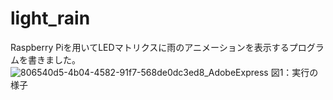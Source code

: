 # light_rain
Raspberry Piを用いてLEDマトリクスに雨のアニメーションを表示するプログラムを書きました。
![806540d5-4b04-4582-91f7-568de0dc3ed8_AdobeExpress](https://github.com/Nayase/light_rain/assets/89143880/b8b61d6b-813c-4aa7-9dcc-6e968608ff9f)
図1：実行の様子
